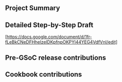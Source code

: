 ## Project Summary

## Detailed Step-by-Step Draft

[https://docs.google.com/document/d/1fr-fLeBkCNeDFHhelzeIDKpfnpOKPYl44YEG4VdfVnI/edit]

## Pre-GSoC release contributions

## Cookbook contributions